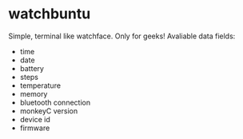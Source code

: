 # watchbuntu
Simple, terminal like watchface. Only for geeks!
Avaliable data fields:
- time
- date
- battery
- steps
- temperature
- memory
- bluetooth connection
- monkeyC version
- device id
- firmware
